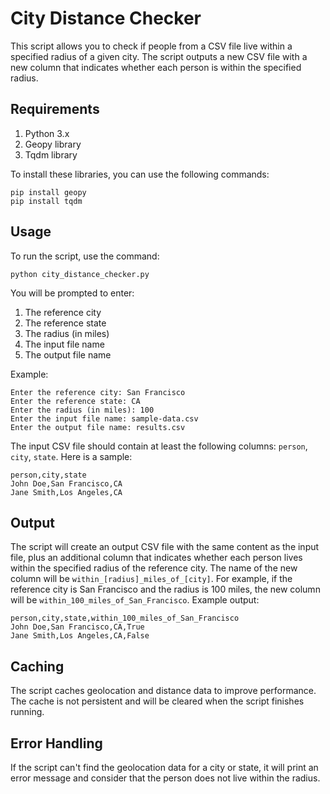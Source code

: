 # City Distance Checker

This script allows you to check if people from a CSV file live within a specified radius of a given city. The script outputs a new CSV file with a new column that indicates whether each person is within the specified radius.

## Requirements
1. Python 3.x
2. Geopy library
3. Tqdm library

To install these libraries, you can use the following commands:

```
pip install geopy
pip install tqdm
```

## Usage
To run the script, use the command:
```
python city_distance_checker.py
```

You will be prompted to enter:

1. The reference city
2. The reference state
3. The radius (in miles)
4. The input file name
5. The output file name

Example:
```
Enter the reference city: San Francisco
Enter the reference state: CA
Enter the radius (in miles): 100
Enter the input file name: sample-data.csv
Enter the output file name: results.csv
```


The input CSV file should contain at least the following columns: `person`, `city`, `state`. Here is a sample:

```csv
person,city,state
John Doe,San Francisco,CA
Jane Smith,Los Angeles,CA
```

## Output
The script will create an output CSV file with the same content as the input file, plus an additional column that indicates whether each person lives within the specified radius of the reference city. The name of the new column will be `within_[radius]_miles_of_[city]`. For example, if the reference city is San Francisco and the radius is 100 miles, the new column will be `within_100_miles_of_San_Francisco`.
Example output:
```csv
person,city,state,within_100_miles_of_San_Francisco
John Doe,San Francisco,CA,True
Jane Smith,Los Angeles,CA,False
```

## Caching
The script caches geolocation and distance data to improve performance. The cache is not persistent and will be cleared when the script finishes running.

## Error Handling
If the script can't find the geolocation data for a city or state, it will print an error message and consider that the person does not live within the radius.
